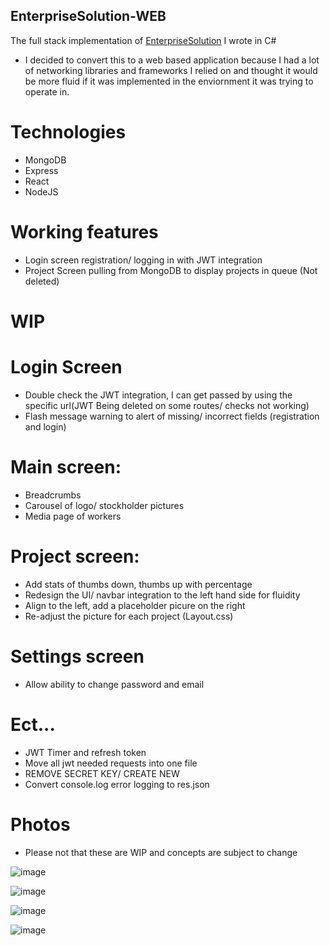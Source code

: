 ## EnterpriseSolution-WEB
The full stack implementation of [EnterpriseSolution](https://github.com/Chris-Ngu/EnterpriseSolution) I wrote in C#

* I decided to convert this to a web based application because I had a lot of networking libraries and frameworks I relied on and thought it would be more fluid if it was implemented in the enviornment it was trying to operate in.

# Technologies
* MongoDB
* Express
* React
* NodeJS

# Working features
* Login screen registration/ logging in with JWT integration
* Project Screen pulling from MongoDB to display projects in queue (Not deleted)

# WIP 
# Login Screen
* Double check the JWT integration, I can get passed by using the specific url(JWT Being deleted on some routes/ checks not working)
* Flash message warning to alert of missing/ incorrect fields (registration and login)

# Main screen:
* Breadcrumbs
* Carousel of logo/ stockholder pictures
* Media page of workers

# Project screen: 
* Add stats of thumbs down, thumbs up with percentage
* Redesign the UI/ navbar integration to the left hand side for fluidity
* Align to the left, add a placeholder picure on the right
* Re-adjust the picture for each project (Layout.css)

# Settings screen
* Allow ability to change password and email

# Ect...
* JWT Timer and refresh token
* Move all jwt needed requests into one file
* REMOVE SECRET KEY/ CREATE NEW 
* Convert console.log error logging to res.json


# Photos
* Please not that these are WIP and concepts are subject to change

![image](https://user-images.githubusercontent.com/57853013/75618629-c3d37c00-5b36-11ea-80fd-13a6152c778c.png)

![image](https://user-images.githubusercontent.com/57853013/75618616-94247400-5b36-11ea-8777-c0ee7992a38b.png)

![image](https://user-images.githubusercontent.com/57853013/78454232-67470d80-765c-11ea-8e6e-2c591c60ac08.png)

![image](https://user-images.githubusercontent.com/57853013/78454790-e0942f80-765f-11ea-83b3-8488c07baa87.png)


